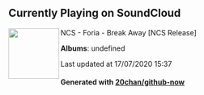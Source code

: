 ## Currently Playing on SoundCloud

[<img align="left" width="100" src="https://i1.sndcdn.com/artworks-000143137784-b6hqbl-t120x120.jpg">](https://soundcloud.com/nocopyrightsounds/foria-break-away-ncs-release)

NCS - Foria - Break Away [NCS Release]

**Albums**: undefined

Last updated at 17/07/2020 15:37

#### Generated with [20chan/github-now](https://github.com/20chan/github-now)


<!--
**20chan/20chan** is a ✨ _special_ ✨ repository because its `README.md` (this file) appears on your GitHub profile.

Here are some ideas to get you started:

- 🔭 I’m currently working on ...
- 🌱 I’m currently learning ...
- 👯 I’m looking to collaborate on ...
- 🤔 I’m looking for help with ...
- 💬 Ask me about ...
- 📫 How to reach me: ...
- 😄 Pronouns: ...
- ⚡ Fun fact: ...
-->

